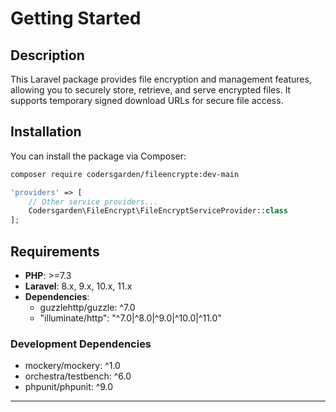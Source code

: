 # Getting Started

## Description
This Laravel package provides file encryption and management features, allowing you to securely store, retrieve, and serve encrypted files. It supports temporary signed download URLs for secure file access.

## Installation

You can install the package via Composer:

```bash
composer require codersgarden/fileencrypte:dev-main
```

```php
'providers' => [
    // Other service providers...
    Codersgarden\FileEncrypt\FileEncryptServiceProvider::class
];
```

## Requirements

- **PHP**: >=7.3
- **Laravel**: 8.x, 9.x, 10.x, 11.x
- **Dependencies**:
  - guzzlehttp/guzzle: ^7.0
  - "illuminate/http": "^7.0|^8.0|^9.0|^10.0|^11.0"

### Development Dependencies

- mockery/mockery: ^1.0
- orchestra/testbench: ^6.0
- phpunit/phpunit: ^9.0

---


